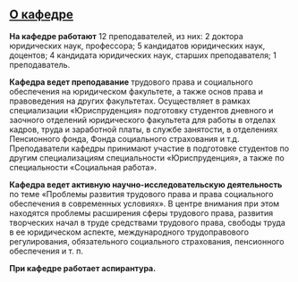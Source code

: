 [О кафедре](http://www.psu.ru/fakultety/yuridicheskij-fakultet/kafedry/kafedra-trudovogo-prava-i-sotsialnogo-obespecheniya/o-kafedre)
--------------------------------------------------------------------------------------------------------------------




**На кафедре работают** 
 12 преподавателей, из них: 2 доктора юридических наук, профессора; 5 кандидатов юридических наук, доцентов; 4 кандидата юридических наук, старших преподавателя; 1 преподаватель.
   

  

**Кафедра ведет преподавание** 
 трудового права и социального обеспечения на юридическом факультете, а также основ права и правоведения на других факультетах. Осуществляет в рамках специализации «Юриспруденция» подготовку студентов дневного и заочного отделений юридического факультета для работы в отделах кадров, труда и заработной платы, в службе занятости, в отделениях Пенсионного фонда, Фонда социального страхования и т.д. Преподаватели кафедры принимают участие в подготовке студентов по другим специализациям специальности «Юриспруденция», а также по специальности «Социальная работа».
   

  

**Кафедра ведет активную научно-исследовательскую деятельность** 
 по теме «Проблемы развития трудового права и права социального обеспечения в современных условиях». В центре внимания при этом находятся проблемы расширения сферы трудового права, развития творческих начал в труде средствами трудового права, свободы труда в ее юридическом аспекте, международного трудоправового регулирования, обязательного социального страхования, пенсионного обеспечения и т. п.
   

  

**При кафедре работает аспирантура.**